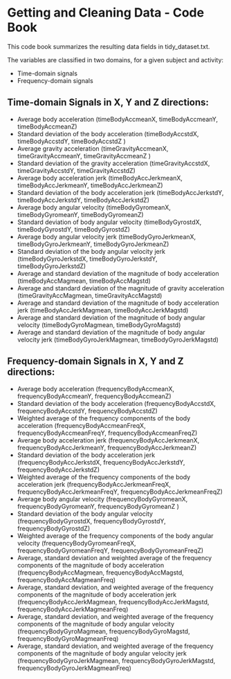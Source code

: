
# Getting and Cleaning Data - Code Book

This code book summarizes the resulting data fields in tidy_dataset.txt.

The variables are classified in two domains, for a given subject and activity:
* Time-domain signals
* Frequency-domain signals

## Time-domain Signals in X, Y and Z directions:

* Average body acceleration (timeBodyAccmeanX, timeBodyAccmeanY, timeBodyAccmeanZ)
* Standard deviation of the body acceleration (timeBodyAccstdX, timeBodyAccstdY, timeBodyAccstdZ )
* Average gravity acceleration (timeGravityAccmeanX, timeGravityAccmeanY, timeGravityAccmeanZ )
* Standard deviation of the gravity acceleration (timeGravityAccstdX, timeGravityAccstdY, timeGravityAccstdZ)
* Average body acceleration jerk (timeBodyAccJerkmeanX, timeBodyAccJerkmeanY, timeBodyAccJerkmeanZ)
* Standard deviation of the body acceleration jerk (timeBodyAccJerkstdY, timeBodyAccJerkstdY, timeBodyAccJerkstdZ)
* Average body angular velocity (timeBodyGyromeanX, timeBodyGyromeanY, timeBodyGyromeanZ) 
* Standard deviation of body angular velocity (timeBodyGyrostdX, timeBodyGyrostdY, timeBodyGyrostdZ)
* Average body angular velocity jerk (timeBodyGyroJerkmeanX, timeBodyGyroJerkmeanY, timeBodyGyroJerkmeanZ)
* Standard deviation of the body angular velocity jerk (timeBodyGyroJerkstdX, timeBodyGyroJerkstdY, timeBodyGyroJerkstdZ)
* Average and standard deviation of the magnitude of body acceleration (timeBodyAccMagmean, timeBodyAccMagstd)
* Average and standard deviation of the magnitude of gravity acceleration (timeGravityAccMagmean, timeGravityAccMagstd)
* Average and standard deviation of the magnitude of body acceleration jerk (timeBodyAccJerkMagmean, timeBodyAccJerkMagstd)
* Average and standard deviation of the magnitude of body angular velocity (timeBodyGyroMagmean, timeBodyGyroMagstd)
* Average and standard deviation of the magnitude of body angular velocity jerk (timeBodyGyroJerkMagmean, timeBodyGyroJerkMagstd)

## Frequency-domain Signals in X, Y and Z directions:

* Average body acceleration (frequencyBodyAccmeanX, frequencyBodyAccmeanY, frequencyBodyAccmeanZ)
* Standard deviation of the body acceleration (frequencyBodyAccstdX, frequencyBodyAccstdY, frequencyBodyAccstdZ)
* Weighted average of the frequency components of the body acceleration (frequencyBodyAccmeanFreqX, frequencyBodyAccmeanFreqY, frequencyBodyAccmeanFreqZ)
* Average body acceleration jerk (frequencyBodyAccJerkmeanX, frequencyBodyAccJerkmeanY, frequencyBodyAccJerkmeanZ)
* Standard deviation of the body acceleration jerk (frequencyBodyAccJerkstdX, frequencyBodyAccJerkstdY, frequencyBodyAccJerkstdZ)
* Weighted average of the frequency components of the body acceleration jerk (frequencyBodyAccJerkmeanFreqX, frequencyBodyAccJerkmeanFreqY, frequencyBodyAccJerkmeanFreqZ)
* Average body angular velocity (frequencyBodyGyromeanX, frequencyBodyGyromeanY, frequencyBodyGyromeanZ )
* Standard deviation of the body angular velocity (frequencyBodyGyrostdX, frequencyBodyGyrostdY, frequencyBodyGyrostdZ)
* Weighted average of the frequency components of the body angular velocity (frequencyBodyGyromeanFreqX, frequencyBodyGyromeanFreqY, frequencyBodyGyromeanFreqZ)
* Average, standard deviation and weighted average of the frequency components of the magnitude of body acceleration (frequencyBodyAccMagmean, frequencyBodyAccMagstd, frequencyBodyAccMagmeanFreq)
* Average, standard deviation, and weighted average of the frequency components of the magnitude of body acceleration jerk (frequencyBodyAccJerkMagmean, frequencyBodyAccJerkMagstd, frequencyBodyAccJerkMagmeanFreq)
* Average, standard deviation, and weighted average of the frequency components of the magnitude of body angular velocity (frequencyBodyGyroMagmean, frequencyBodyGyroMagstd, frequencyBodyGyroMagmeanFreq)
* Average, standard deviation, and weighted average of the frequency components of the magnitude of body angular velocity jerk (frequencyBodyGyroJerkMagmean, frequencyBodyGyroJerkMagstd, frequencyBodyGyroJerkMagmeanFreq)
